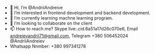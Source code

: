 - 👋 Hi, I’m @AndriiAndreive
- 👀 I’m interested in frontend development and backend development.
- 🌱 I’m currently learning machne learning program.
- 💞️ I’m looking to collaborate on the client
- 📫 How to reach me? Skype live:.cid.6a51a17d26c070e6, Email andreievandrii71@gmail.com, Telegram +380 506452024 @AndriiAndreiev
- Whatsapp Nnmber: +380 997341278

<!---
AndriiAndreive/AndriiAndreive is a ✨ special ✨ repository because its `README.md` (this file) appears on your GitHub profile.
You can click the Preview link to take a look at your changes.
--->
